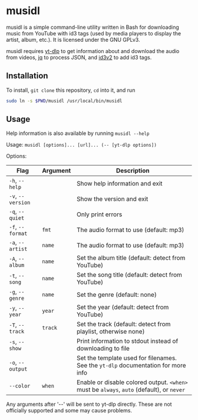 # musidl
musidl is a simple command-line utility written in Bash for downloading music from YouTube with id3 tags (used by media players to display the artist, album, etc.). It is licensed under the GNU GPLv3.

musidl requires [yt-dlp](https://github.com/yt-dlp/yt-dlp) to get information about and download the audio from videos, [jq](https://github.com/stedolan/jq) to process JSON, and [id3v2](http://id3v2.sourceforge.net/) to add id3 tags.

## Installation

To install, `git clone` this repository, `cd` into it, and run
```sh
sudo ln -s $PWD/musidl /usr/local/bin/musidl
```

## Usage

Help information is also available by running `musidl --help`

Usage: `musidl [options]... [url]... (-- [yt-dlp options])`

Options:

| Flag              | Argument | Description                                                                               |
|-------------------|----------|-------------------------------------------------------------------------------------------|
| `-h`, `--help`    |          | Show help information and exit                                                            |
| `-v`, `--version` |          | Show the version and exit                                                                 |
| `-q`, `--quiet`   |          | Only print errors                                                                         |
| `-f`, `--format`  | `fmt`    | The audio format to use (default: mp3)                                                    |
| `-a`, `--artist`  | `name`   | The audio format to use (default: mp3)                                                    |
| `-A`, `--album`   | `name`   | Set the album title (default: detect from YouTube)                                        |
| `-t`, `--song `   | `name`   | Set the song title (default: detect from YouTube)                                         |
| `-g`, `--genre`   | `name`   | Set the genre (default: none)                                                             |
| `-y`, `--year `   | `year`   | Set the year (default: detect from YouTube)                                               |
| `-T`, `--track`   | `track`  | Set the track (default: detect from playlist, otherwise none)                             |
| `-s`, `--show `   |          | Print information to stdout instead of downloading to file                                |
| `-o`, `--output ` |          | Set the template used for filenames. See the `yt-dlp` documentation for more info     |
| `--color`         | `when`   | Enable or disable colored output. `<when>` must be `always`, `auto` (default), or `never` |

Any arguments after '--' will be sent to yt-dlp directly. These are not officially supported and some may cause problems.
